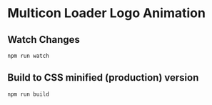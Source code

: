# Multicon Loader Logo Animation

## Watch Changes

``` npm run watch ```

## Build to CSS minified (production) version

``` npm run build ```
